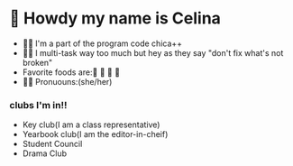 <h1>🤠 Howdy my name is Celina</h1>
<ul>
  <li>👩‍💻 I'm a part of the program code chica++</li>
  <li>💆🏽 I multi-task way too much but hey as they say "don't fix what's not broken"</li>
  <li>Favorite foods are:🍕 🌮 🍟 🍩</li>
  <li>👸🏽 Pronuouns:(she/her)</li>
</ul>
<h3>clubs I'm in!!</h3>
  <ul> 
  <li>Key club(I am a class representative)</li>
  <li>Yearbook club(I am the editor-in-cheif) </li>
  <li>Student Council</li>
  <li>Drama Club</li>
  </ul>
  
